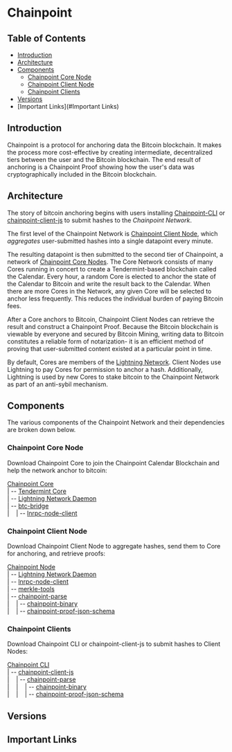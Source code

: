 # Chainpoint

## Table of Contents

  * [Introduction](#introduction)
  * [Architecture](#architecture)
  * [Components](#components)
    + [Chainpoint Core Node](#chainpoint-core-node)
    + [Chainpoint Client Node](#chainpoint-client-node)
    + [Chainpoint Clients](#chainpoint-clients)
  * [Versions](#versions)
  * [Important Links](#Important Links)

## Introduction

Chainpoint is a protocol for anchoring data the Bitcoin blockchain. 
It makes the process more cost-effective by creating intermediate, decentralized tiers between the user and the Bitcoin blockchain. 
The end result of anchoring is a Chainpoint Proof showing how the user's data was cryptographically included in the Bitcoin blockchain.

## Architecture

The story of bitcoin anchoring begins with users installing [Chainpoint-CLI](https://github.com/chainpoint/chainpoint-cli) or [chainpoint-client-js](https://github.com/chainpoint/chainpoint-client-js) to submit hashes to the _Chainpoint Network_.

The first level of the Chainpoint Network is [Chainpoint Client Node](https://github.com/chainpoint/chainpoint-node-src), which _aggregates_ user-submitted hashes into a single datapoint every minute. 

The resulting datapoint is then submitted to the second tier of Chainpoint, a network of [Chainpoint Core Nodes](https://github.com/chainpoint/chainpoint-core).
The Core Network consists of many Cores running in concert to create a Tendermint-based blockchain called the Calendar. 
Every hour, a random Core is elected to anchor the state of the Calendar to Bitcoin and write the result back to the Calendar. 
When there are more Cores in the Network, any given Core will be selected to anchor less frequently. This reduces the individual burden of paying Bitcoin fees.

After a Core anchors to Bitcoin, Chainpoint Client Nodes can retrieve the result and construct a Chainpoint Proof. Because the Bitcoin blockchain is viewable by everyone and secured by Bitcoin Mining, writing data to Bitcoin constitutes a reliable form of notarization-
it is an efficient method of proving that user-submitted content existed at a particular point in time.

By default, Cores are members of the [Lightning Network](https://lightning.network/). Client Nodes use Lightning to pay Cores for permission to anchor a hash. Additionally, Lightning is used by new Cores to stake bitcoin to the Chainpoint Network as part of an anti-sybil mechanism. 


## Components

The various components of the Chainpoint Network and their dependencies are broken down below.

### Chainpoint Core Node
Download Chainpoint Core to join the Chainpoint Calendar Blockchain and help the network anchor to bitcoin:

[Chainpoint Core](https://github.com/chainpoint/chainpoint-core/blob/master/README.md)  
| -- [Tendermint Core](https://github.com/chainpoint/tendermint)  
| -- [Lightning Network Daemon](https://github.com/Tierion/lnd)  
| -- [btc-bridge](https://github.com/Tierion/btc-bridge)  
|&nbsp; &nbsp; | -- [lnrpc-node-client](https://github.com/Tierion/lnrpc-node-client)  

### Chainpoint Client Node
Download Chainpoint Client Node to aggregate hashes, send them to Core for anchoring, and retrieve proofs:

[Chainpoint Node](https://github.com/chainpoint/chainpoint-node-src)  
| -- [Lightning Network Daemon](https://github.com/Tierion/lnd)  
| -- [lnrpc-node-client](https://github.com/Tierion/lnrpc-node-client)  
| -- [merkle-tools](https://github.com/Tierion/merkle-tools)  
| -- [chainpoint-parse](https://github.com/chainpoint/chainpoint-parse)  
|&nbsp; &nbsp; | -- [chainpoint-binary](https://github.com/chainpoint/chainpoint-binary)  
|&nbsp; &nbsp; | -- [chainpoint-proof-json-schema](https://github.com/chainpoint/chainpoint-proof-json-schema)  

### Chainpoint Clients
Download Chainpoint CLI or chainpoint-client-js to submit hashes to Client Nodes:

[Chainpoint CLI](https://github.com/chainpoint/chainpoint-cli)  
| -- [chainpoint-client-js](https://github.com/chainpoint/chainpoint-client-js)  
|&nbsp; &nbsp; | -- [chainpoint-parse](https://github.com/chainpoint/chainpoint-parse)  
|&nbsp; &nbsp; |&nbsp; &nbsp; | -- [chainpoint-binary](https://github.com/chainpoint/chainpoint-binary)  
|&nbsp; &nbsp; |&nbsp; &nbsp; | -- [chainpoint-proof-json-schema](https://github.com/chainpoint/chainpoint-proof-json-schema)  


## Versions

## Important Links
